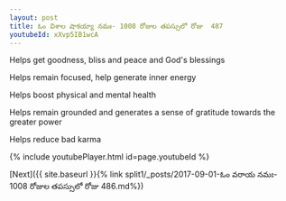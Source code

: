 ```yaml
---
layout: post
title: ఓం విశాల షాకయ్యా నమః- 1008 రోజుల తపస్సులో రోజు  487
youtubeId: xXvp5IB1wcA
---
```

 
 
Helps get goodness, bliss and peace and God's blessings
 
Helps remain focused, help generate inner energy 
 
Helps boost physical and mental health 
 
Helps remain grounded and generates a sense of gratitude towards the greater power 
 
Helps reduce bad karma
 
 
 
 


{% include youtubePlayer.html id=page.youtubeId %}
 
[Next]({{ site.baseurl }}{% link  split1/_posts/2017-09-01-ఓం వరాయ నమః- 1008 రోజుల తపస్సులో రోజు  486.md%})
 
